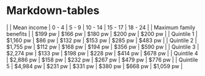 # Markdown-tables

|                         | Mean income | 0 - 4   | 5 - 9   | 10 - 14 | 15 - 17 | 18 - 24   |
| Maximum family benefits |             | $199 pw | $166 pw | $180 pw | $200 pw | $200 pw   |
| Quintile 1              | $1,160 pw   | $86 pw  | $132 pw | $153 pw | $285 pw | $483 pw   |
| Quintile 2              | $1,755 pw   | $112 pw | $168 pw | $194 pw | $356 pw | $590 pw   |
| Quintile 3              | $2,274 pw   | $133 pw | $198 pw | $228 pw | $414 pw | $678 pw   |
| Quintile 4              | $2,886 pw   | $158 pw | $232 pw | $267 pw | $479 pw | $776 pw   |
| Quintile 5              | $4,984 pw   | $231 pw | $331 pw | $380 pw | $668 pw | $1,059 pw |

